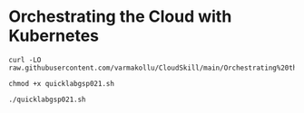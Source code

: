 # Orchestrating the Cloud with Kubernetes


```
curl -LO raw.githubusercontent.com/varmakollu/CloudSkill/main/Orchestrating%20the%20Cloud%20with%20Kubernetes/quicklabgsp021.sh

chmod +x quicklabgsp021.sh

./quicklabgsp021.sh

```
